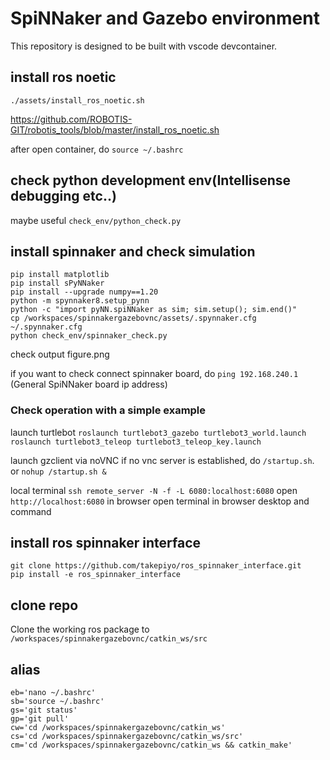 # SpiNNaker and Gazebo environment

This repository is designed to be built with vscode devcontainer.

## install ros noetic
```
./assets/install_ros_noetic.sh
```
https://github.com/ROBOTIS-GIT/robotis_tools/blob/master/install_ros_noetic.sh

after open container, do `source ~/.bashrc`
## check python development env(Intellisense debugging etc..)
maybe useful `check_env/python_check.py`

## install spinnaker and check simulation
```
pip install matplotlib
pip install sPyNNaker
pip install --upgrade numpy==1.20
python -m spynnaker8.setup_pynn
python -c "import pyNN.spiNNaker as sim; sim.setup(); sim.end()"
cp /workspaces/spinnakergazebovnc/assets/.spynnaker.cfg ~/.spynnaker.cfg
python check_env/spinnaker_check.py
```
check output figure.png

if you want to check connect spinnaker board, do `ping 192.168.240.1` (General SpiNNaker board ip address)

### Check operation with a simple example
<!-- another terminal open and
```
cd ~/catkin_ws/src
git clone -b noetic-devel https://github.com/ROBOTIS-GIT/turtlebot3_msgs.git
git clone -b noetic-devel https://github.com/ROBOTIS-GIT/turtlebot3.git
cd ~/catkin_ws && catkin_make
echo "export TURTLEBOT3_MODEL=burger" >> ~/.bashrc
source ~/.bashrc
cd ~/catkin_ws/src
git clone -b noetic-devel https://github.com/ROBOTIS-GIT/turtlebot3_simulations.git
cd ~/catkin_ws && catkin_make
``` -->
launch turtlebot
`roslaunch turtlebot3_gazebo turtlebot3_world.launch`
`roslaunch turtlebot3_teleop turtlebot3_teleop_key.launch`

launch gzclient via noVNC
if no vnc server is established, do `/startup.sh`. or `nohup /startup.sh &`

local terminal
`ssh remote_server -N -f -L 6080:localhost:6080`
open `http://localhost:6080` in browser
open terminal in browser desktop and command
<!-- `gzclient` or `rviz` ... -->
<!-- It will show turtlebot gazebo env. Also can teleop... -->

## install ros spinnaker interface
```
git clone https://github.com/takepiyo/ros_spinnaker_interface.git
pip install -e ros_spinnaker_interface
```

## clone repo
Clone the working ros package to `/workspaces/spinnakergazebovnc/catkin_ws/src`

## alias
```
eb='nano ~/.bashrc'
sb='source ~/.bashrc'
gs='git status'
gp='git pull'
cw='cd /workspaces/spinnakergazebovnc/catkin_ws'
cs='cd /workspaces/spinnakergazebovnc/catkin_ws/src'
cm='cd /workspaces/spinnakergazebovnc/catkin_ws && catkin_make'
```
<!-- ## install rviz web
https://github.com/osrf/rvizweb -->

<!-- ## install ros -->

<!-- ## intsall gzweb(view gaezbo simlation via browser)
```
curl -o- https://raw.githubusercontent.com/nvm-sh/nvm/v0.35.3/install.sh | bash
source ~/.bashrc
nvm install 8
cd ~; git clone https://github.com/osrf/gzweb
cd ~/gzweb
git checkout gzweb_1.4.1
source /usr/share/gazebo/setup.sh
npm run deploy --- -m
```
https://osrf-migration.github.io/gzweb-gh-pages/#!/osrf/gzweb/issues/61/page/1
cp -r /usr/share/gazebo-11/media/ ~/gzweb/http/client/assets/
### start gzweb server background
```
cd ~/gzweb && npm start
```
### connect gzweb
port forwarding 8080 on the local terminal
`ssh remote_server -N -f -L 8080:localhost:8080`
open browser at `http://localhost:8080` -->